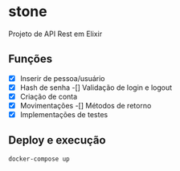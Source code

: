 # stone
Projeto de API Rest em Elixir

## Funções
-[x] Inserir de pessoa/usuário
-[x] Hash de senha
-[] Validação de login e logout
-[x] Criação de conta
-[x] Movimentações
-[] Métodos de retorno
-[x] Implementações de testes

## Deploy e execução

```bash
docker-compose up
```
